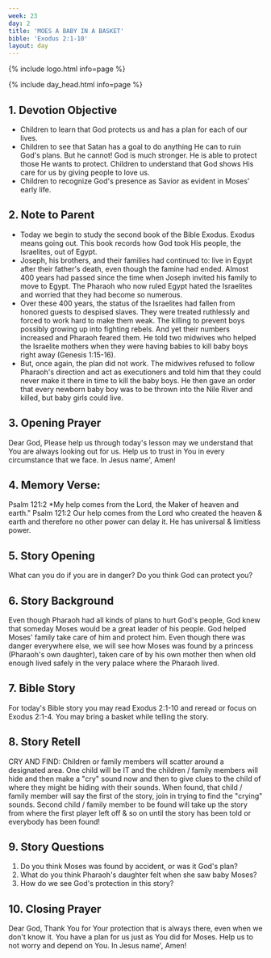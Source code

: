 ```yaml
---
week: 23
day: 2
title: 'MOES A BABY IN A BASKET'
bible: 'Exodus 2:1-10'
layout: day
---
```



{% include logo.html info=page %}

{% include day_head.html info=page %}

## 1. Devotion Objective
- Children to learn that God protects us and has a plan for each of our lives.
- Children to see that Satan has a goal to do anything He can to ruin God's plans. But he cannot! God is much stronger. He is able to protect those He wants to protect. Children to understand that God shows His care for us by giving people to love us.
- Children to recognize God's presence as Savior as evident in Moses' early life.

## 2. Note to Parent
- Today we begin to study the second book of the Bible Exodus. Exodus means going out. This book records how God took His people, the Israelites, out of Egypt.
- Joseph, his brothers, and their families had continued to: live in Egypt after their father's death, even though the famine had ended. Almost 400 years had passed since the time when Joseph invited his family to move to Egypt. The Pharaoh who now ruled Egypt hated the Israelites and worried that they had become so numerous.
- Over these 400 years, the status of the Israelites had fallen from honored guests to despised slaves. They were treated ruthlessly and forced to work hard to make them weak. The killing to prevent boys possibly growing up into fighting rebels. And yet their numbers increased and Pharaoh feared them. He told two midwives who helped the Israelite mothers when they were having babies to kill baby boys right away (Genesis 1:15-16).
- But, once again, the plan did not work. The midwives refused to follow Pharaoh's direction and act as executioners and told him that they could never make it there in time to kill the baby boys. He then gave an order that every newborn baby boy was to be thrown into the Nile River and killed, but baby girls could live.
## 3. Opening Prayer
Dear God, Please help us through today's lesson may we understand that You are always looking out for us. Help us to trust in You in every circumstance that we face. In Jesus name', Amen!

## 4. Memory Verse:
Psalm 121:2 *My help comes from the Lord, the Maker of heaven and earth." Psalm 121:2 Our help comes from the Lord who created the heaven & earth and therefore no other power can delay it. He has universal & limitless power.

## 5. Story Opening
What can you do if you are in danger? Do you think God can protect you?

## 6. Story Background
Even though Pharaoh had all kinds of plans to hurt God's people, God knew that someday Moses would be a great leader of his people. God helped Moses' family take care of him and protect him. Even though there was danger everywhere else, we will see how Moses was found by a princess (Pharaoh's own daughter), taken care of by his own mother then when old enough lived safely in the very palace where the Pharaoh lived.

## 7. Bible Story
For today's Bible story you may read Exodus 2:1-10 and reread or focus on Exodus 2:1-4. You may bring a basket while telling the story.

## 8. Story Retell
 CRY AND FIND: Children or family members will scatter around a designated area. One child will be IT and the children / family members will hide and then make a "cry" sound now and then to give clues to the child of where they might be hiding with their sounds. When found, that child / family member will say the first of the story, join in trying to find the "crying" sounds. Second child / family member to be found will take up the story from where the first player left off & so on until the story has been told or everybody has been found!

## 9. Story Questions
1. Do you think Moses was found by accident, or was it God's plan?
2. What do you think Pharaoh's daughter felt when she saw baby Moses?
3. How do we see God's protection in this story?

## 10. Closing Prayer
 Dear God, Thank You for Your protection that is always there, even when we don't know it. You have a plan for us just as You did for Moses. Help us to not worry and depend on You. In Jesus name', Amen!


